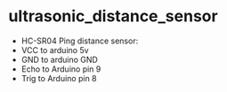# ultrasonic_distance_sensor
* HC-SR04 Ping distance sensor:
* VCC to arduino 5v 
* GND to arduino GND
* Echo to Arduino pin 9 
* Trig to Arduino pin 8
